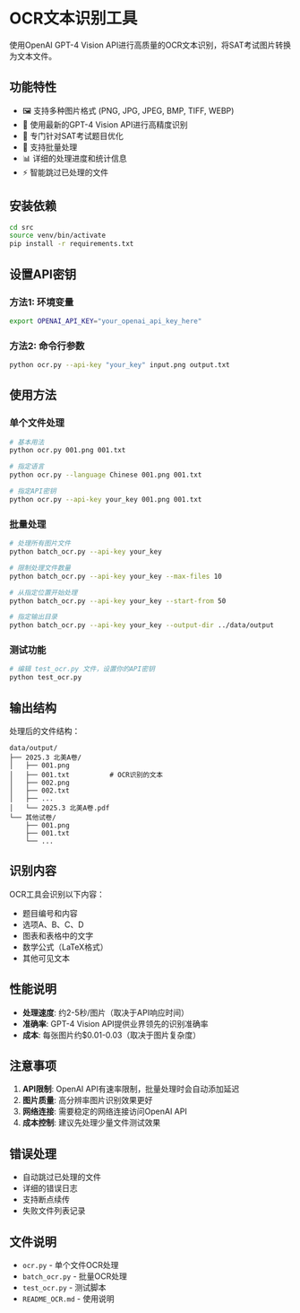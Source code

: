 # OCR文本识别工具

使用OpenAI GPT-4 Vision API进行高质量的OCR文本识别，将SAT考试图片转换为文本文件。

## 功能特性

- 🖼️ 支持多种图片格式 (PNG, JPG, JPEG, BMP, TIFF, WEBP)
- 🤖 使用最新的GPT-4 Vision API进行高精度识别
- 📝 专门针对SAT考试题目优化
- 🔄 支持批量处理
- 📊 详细的处理进度和统计信息
- ⚡ 智能跳过已处理的文件

## 安装依赖

```bash
cd src
source venv/bin/activate
pip install -r requirements.txt
```

## 设置API密钥

### 方法1: 环境变量
```bash
export OPENAI_API_KEY="your_openai_api_key_here"
```

### 方法2: 命令行参数
```bash
python ocr.py --api-key "your_key" input.png output.txt
```

## 使用方法

### 单个文件处理

```bash
# 基本用法
python ocr.py 001.png 001.txt

# 指定语言
python ocr.py --language Chinese 001.png 001.txt

# 指定API密钥
python ocr.py --api-key your_key 001.png 001.txt
```

### 批量处理

```bash
# 处理所有图片文件
python batch_ocr.py --api-key your_key

# 限制处理文件数量
python batch_ocr.py --api-key your_key --max-files 10

# 从指定位置开始处理
python batch_ocr.py --api-key your_key --start-from 50

# 指定输出目录
python batch_ocr.py --api-key your_key --output-dir ../data/output
```

### 测试功能

```bash
# 编辑 test_ocr.py 文件，设置你的API密钥
python test_ocr.py
```

## 输出结构

处理后的文件结构：
```
data/output/
├── 2025.3 北美A卷/
│   ├── 001.png
│   ├── 001.txt          # OCR识别的文本
│   ├── 002.png
│   ├── 002.txt
│   ├── ...
│   └── 2025.3 北美A卷.pdf
└── 其他试卷/
    ├── 001.png
    ├── 001.txt
    └── ...
```

## 识别内容

OCR工具会识别以下内容：
- 题目编号和内容
- 选项A、B、C、D
- 图表和表格中的文字
- 数学公式（LaTeX格式）
- 其他可见文本

## 性能说明

- **处理速度**: 约2-5秒/图片（取决于API响应时间）
- **准确率**: GPT-4 Vision API提供业界领先的识别准确率
- **成本**: 每张图片约$0.01-0.03（取决于图片复杂度）

## 注意事项

1. **API限制**: OpenAI API有速率限制，批量处理时会自动添加延迟
2. **图片质量**: 高分辨率图片识别效果更好
3. **网络连接**: 需要稳定的网络连接访问OpenAI API
4. **成本控制**: 建议先处理少量文件测试效果

## 错误处理

- 自动跳过已处理的文件
- 详细的错误日志
- 支持断点续传
- 失败文件列表记录

## 文件说明

- `ocr.py` - 单个文件OCR处理
- `batch_ocr.py` - 批量OCR处理
- `test_ocr.py` - 测试脚本
- `README_OCR.md` - 使用说明
